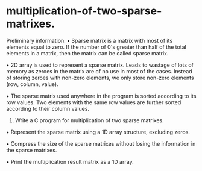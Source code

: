 # multiplication-of-two-sparse-matrixes.



Preliminary information:
• Sparse matrix is a matrix with most of its elements equal to zero. If the number of 0's greater
than half of the total elements in a matrix, then the matrix can be called sparse matrix.

• 2D array is used to represent a sparse matrix. Leads to wastage of lots of memory as zeroes
in the matrix are of no use in most of the cases. Instead of storing zeroes with non-zero
elements, we only store non-zero elements (row, column, value).

• The sparse matrix used anywhere in the program is sorted according to its row values. Two
elements with the same row values are further sorted according to their column values.

1) Write a C program for multiplication of two sparse matrixes.

• Represent the sparse matrix using a 1D array structure, excluding zeros.

• Compress the size of the sparse matrixes without losing the information in the sparse
matrixes.

• Print the multiplication result matrix as a 1D array.
